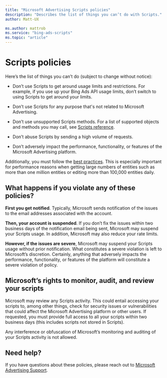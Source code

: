 ```yaml
---
title: "Microsoft Advertising Scripts policies"
description: "Describes the list of things you can’t do with Scripts."
author: Matt-UX

ms.author: mattrob
ms.service: "bing-ads-scripts"
ms.topic: "article"
---
```


# Scripts policies

Here’s the list of things you can’t do (subject to change without notice):

- Don’t use Scripts to get around usage limits and restrictions. For example, if you use up your Bing Ads API usage limits, don’t switch to using Scripts to get around your limits.  
  
- Don’t use Scripts for any purpose that's not related to Microsoft Advertising.  
  
- Don’t use unsupported Scripts methods. For a list of supported objects and methods you may call, see [Scripts reference](../reference-overview.md).  
  
- Don’t abuse Scripts by sending a high volume of requests.  
  
- Don’t adversely impact the performance, functionality, or features of the Microsoft Advertising platform.

Additionally, you must follow the [best practices](best-practices.md). This is especially important for performance reasons when getting large numbers of entities such as more than one million entities or editing more than 100,000 entities daily.


## What happens if you violate any of these policies? 

**First you get notified**. Typically, Microsoft sends notification of the issues to the email addresses associated with the account.

**Then, your account is suspended**. If you don’t fix the issues within two business days of the notification email being sent, Microsoft may suspend your Scripts usage. In addition, Microsoft may also reduce your rate limits.

**However, if the issues are severe**, Microsoft may suspend your Scripts usage without prior notification. What constitutes a severe violation is left to Microsoft’s discretion. Certainly, anything that adversely impacts the performance, functionality, or features of the platform will constitute a severe violation of policy.


## Microsoft’s rights to monitor, audit, and review your scripts

Microsoft may review any Scripts activity. This could entail accessing your scripts to, among other things, check for security issues or vulnerabilities that could affect the Microsoft Advertising platform or other users. If requested, you must provide full access to all your scripts within two business days (this includes scripts not stored in Scripts).  

Any interference or obfuscation of Microsoft’s monitoring and auditing of your Scripts activity is not allowed.


## Need help?

If you have questions about these policies, please reach out to [Microsoft Advertising Support](https://about.ads.microsoft.com/en-us/microsoft-advertising-support).
